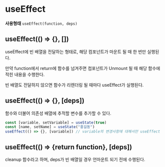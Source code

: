 # useEffect

**사용형태**
`useEffect(function, deps)`

## useEffect(() => {}, \[])

useEffect에 빈 배열을 전달하는 형태로, 해당 컴포넌트가 마운트 될 때 한 번만 실행된다.

만약 function에서 return에 함수를 넘겨주면 컴포넌트가 Unmount 될 때 해당 함수에 적힌 내용을 수행한다.

빈 배열도 전달하지 않으면 함수가 리렌더링 될 때마다 useEffect가 실행된다.

## useEffect(() => {}, \[deps])

함수와 더불어 의존성 배열에 추적할 변수를 추가할 수 있다.

```ts
const [variable, setVariable] = useState(true)
const [name, setName] = useState("홍길동")
useEffect(() => {}, [variable]) // variable의 변경사항에 대해서만 useEffect 실행
```


## useEffect(() => {return function}, \[deps])

cleanup 함수라고 하며, deps가 빈 배열일 경우 언마운트 되기 전에 수행된다.